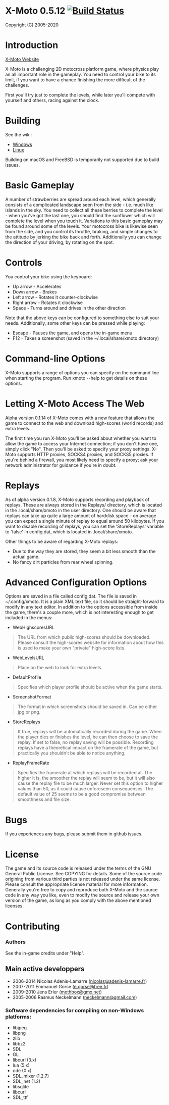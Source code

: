 # X-Moto 0.5.12 [![Build Status](https://travis-ci.org/xmoto/xmoto.svg?branch=master)](https://travis-ci.org/xmoto/xmoto)
Copyright (C) 2005-2020

# Introduction

[X-Moto Website](http://xmoto.tuxfamily.org)

X-Moto is a challenging 2D motocross platform game, where physics play 
an all important role in the gameplay. You need to control your bike to 
its limit, if you want to have a chance finishing the more difficult of 
the challenges. 

First you'll try just to complete the levels, while later you'll compete 
with yourself and others, racing against the clock.  

# Building
See the wiki:
- [Windows](https://github.com/xmoto/xmoto/wiki/Building-on-Windows)
- [Linux](https://github.com/xmoto/xmoto/wiki/Building-on-Linux)

Building on macOS and FreeBSD is temporarily not supported due to build issues.

# Basic Gameplay

A number of strawberries are spread around each level, which generally 
consists of a complicated landscape seen from the side - i.e. much like 
islands in the sky. You need to collect all these berries to 
complete the level - when you've got the last one, you should find 
the sunflower which will complete the level when you touch it. 
Variations to this basic gameplay may be found around some of the 
levels.
Your motocross bike is likewise seen from the side, 
and you control its throttle, braking, and simple changes to the 
attitude by jerking the bike back and forth. Additionally you can change 
the direction of your driving, by rotating on the spot. 

# Controls

You control your bike using the keyboard:

- Up arrow - Accelerates
- Down arrow - Brakes
- Left arrow - Rotates it counter-clockwise
- Right arrow - Rotates it clockwise
- Space - Turns around and drives in the other direction

Note that the above keys can be configured to something else to suit
your needs.
Additionally, some other keys can be pressed while playing:

- Escape - Pauses the game, and opens the in-game menu
- F12 - Takes a screenshot (saved in the ~/.local/share/xmoto directory)

# Command-line Options

X-Moto supports a range of options you can specify on the command
line when starting the program. Run xmoto --help to get details on these options.

# Letting X-Moto Access The Web

Alpha version 0.1.14 of X-Moto comes with a new feature that allows
the game to connect to the web and download high-scores (world 
records) and extra levels. 

The first time you run X-Moto you'll be asked about whether you want
to allow the game to access your Internet connection; if you don't
have one, simply click "No". Then you'll be asked to specify your
proxy settings. X-Moto supports HTTP proxies, SOCKS4 proxies, and
SOCKS5 proxies. If you're behind a firewall, you most likely need to
specify a proxy; ask your network administrator for guidance if 
you're in doubt.

# Replays

As of alpha version 0.1.8, X-Moto supports recording and playback of
replays. These are always stored in the Replays/ directory, which is
located in the .local/share/xmoto in the user directory.
One should be aware that replays can take up quite a large amount of
harddisk space - on average you can expect a single minute of replay
to equal around 50 kilobytes. If you want to disable recording of 
replays, you can set the 'StoreReplays' variable to 'false' in
config.dat, which is located in .local/share/xmoto. 

Other things to be aware of regarding X-Moto replays:

 - Due to the way they are stored, they seem a bit less smooth
   than the actual game.
 - No fancy dirt particles from rear wheel spinning.

# Advanced Configuration Options

Options are saved in a file called config.dat. The file is saved
in ~/.config/xmoto. 
It is a plain XML text file, so it should be straight-forward to modify 
in any text editor. In addition to the options accessible from inside 
the game, there's a couple more, which is not interesting enough to 
get included in the menus:

- WebHighscoresURL
> The URL from which public high-scores should be downloaded. Please consult the high-scores website for information about how this is used to make your own "private" high-score lists.
                    
- WebLevelsURL
> Place on the web to look for extra levels.

- DefaultProfile
> Specifies which player profile should be active when the game starts.
                    
- ScreenshotFormat
> The format in which screenshots should be saved in. Can be either jpg or png.                  

- StoreReplays
> If true, replays will be automatically recorded during the game. When the player dies or finishes the level, he can then choose to save the replay.  If set to false, no replay saving will be possible. Recording replays have a theoretical impact on the framerate of the game, but practically you shouldn't be able to notice anything.
                    
- ReplayFrameRate
> Specifies the framerate at which replays will be recorded at. The higher it is, the smoother the replay will seem to be, but it will also cause the replay file to be much larger. Never set this option to higher values than 50, as it could cause unforeseen consequenses. The default value of 25 seems to be a good compromise between smoothness and file size.   
 
# Bugs

If you experiences any bugs, please submit them in github issues.

# License

The game and its source code is released under the terms of the GNU 
General Public License. See COPYING for details.
Some of the source code origining from various third parties is not 
released under the same license. Please consult the appropriate 
license material for more information.
Generally you're free to copy and reproduce both X-Moto and the 
source code in any way you like, even to modify the source and release 
your own version of the game, as long as you comply with the 
above mentioned licenses.

# Contributing

### Authors

See the in-game credits under "Help".

## Main active developpers
- 2006-2014 Nicolas Adenis-Lamarre (nicolas@adenis-lamarre.fr)
- 2007-2011 Emmanuel Gorse (e.gorse@free.fr)
- 2009-2010 Jens Erler (mothbox@gmx.net)
- 2005-2006 Rasmus Neckelmann (neckelmann@gmail.com)

### Software dependencies for compiling on non-Windows platforms:

 - libjpeg
 - libpng
 - zlib
 - libbz2
 - SDL
 - GL
 - libcurl (3.x)
 - lua (5.x)
 - ode (0.x)
 - SDL_mixer (1.2.7)
 - SDL_net (1.2)
 - libsqlite
 - libcurl
 - SDL_ttf 
